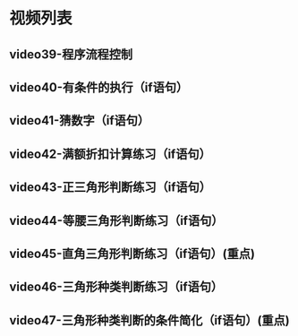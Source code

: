 


# 视频列表

## video39-程序流程控制

## video40-有条件的执行（if语句）

## video41-猜数字（if语句）

## video42-满额折扣计算练习（if语句）

## video43-正三角形判断练习（if语句）

## video44-等腰三角形判断练习（if语句）

## video45-直角三角形判断练习（if语句）(重点)

## video46-三角形种类判断练习（if语句）

## video47-三角形种类判断的条件简化（if语句）(重点)
